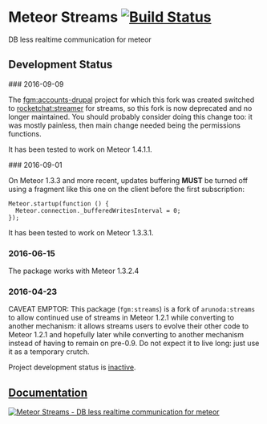 # Meteor Streams [![Build Status](https://travis-ci.org/arunoda/meteor-streams.png?branch=master)](https://travis-ci.org/arunoda/meteor-streams)

DB less realtime communication for meteor

## Development Status


### 2016-09-09

The [fgm:accounts-drupal] project for which this fork was created switched to
[rocketchat:streamer] for streams, so this fork is now deprecated and no longer
maintained. You should probably consider doing this change too: it was mostly
painless, then main change needed being the permissions functions.

It has been tested to work on Meteor 1.4.1.1.


### 2016-09-01

On Meteor 1.3.3 and more recent, updates buffering __MUST__ be turned off using
a fragment like this one on the client before the first subscription:

    Meteor.startup(function () {
      Meteor.connection._bufferedWritesInterval = 0;
    });

[fgm:accounts-drupal]: https://atmospherejs.com/meteor/fgm:accounts-drupal
[rocketchat:streamer]: https://atmospherejs.com/meteor/rocketchat:streamer

It has been tested to work on Meteor 1.3.3.1.


### 2016-06-15

The package works with Meteor 1.3.2.4


### 2016-04-23

CAVEAT EMPTOR: This package (`fgm:streams`) is a fork of `arunoda:streams` to
allow continued use of streams in Meteor 1.2.1 while converting to another
mechanism: it allows streams users to evolve their other code to Meteor 1.2.1
and hopefully later while converting to another mechanism instead of having to
remain on pre-0.9. Do not expect it to live long: just use it as a temporary
crutch.

Project development status is [inactive](https://github.com/arunoda/meteor-streams/issues/21#issuecomment-59030380).


## [Documentation](http://arunoda.github.io/meteor-streams/)

[![Meteor Streams - DB less realtime communication for meteor](http://i.imgur.com/ZB3g3AK.png)](http://arunoda.github.io/meteor-streams/)
